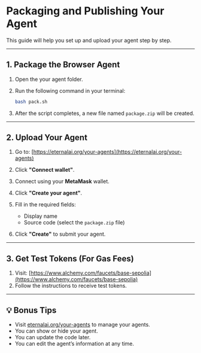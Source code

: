 # Packaging and Publishing Your Agent

This guide will help you set up and upload your agent step by step.

---

## 1. Package the Browser Agent

1. Open the your agent folder.
2. Run the following command in your terminal:

   ```bash
   bash pack.sh
    ````

3. After the script completes, a new file named `package.zip` will be created.

---

## 2. Upload Your Agent

1. Go to: [https://eternalai.org/your-agents](https://eternalai.org/your-agents)
2. Click **"Connect wallet"**.
3. Connect using your **MetaMask** wallet.
4. Click **"Create your agent"**.
5. Fill in the required fields:

   * Display name
   * Source code (select the `package.zip` file)
6. Click **"Create"** to submit your agent.

---

## 3. Get Test Tokens (For Gas Fees)

1. Visit: [https://www.alchemy.com/faucets/base-sepolia](https://www.alchemy.com/faucets/base-sepolia)
2. Follow the instructions to receive test tokens.

---

## 💡 Bonus Tips
* Visit [eternalai.org/your-agents](https://eternalai.org/your-agents) to manage your agents.
* You can show or hide your agent.
* You can update the code later.
* You can edit the agent’s information at any time.
